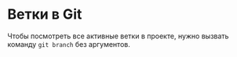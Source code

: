 # Ветки в Git  

Чтобы посмотреть все активные ветки в проекте, нужно вызвать команду `git branch` без аргументов.
